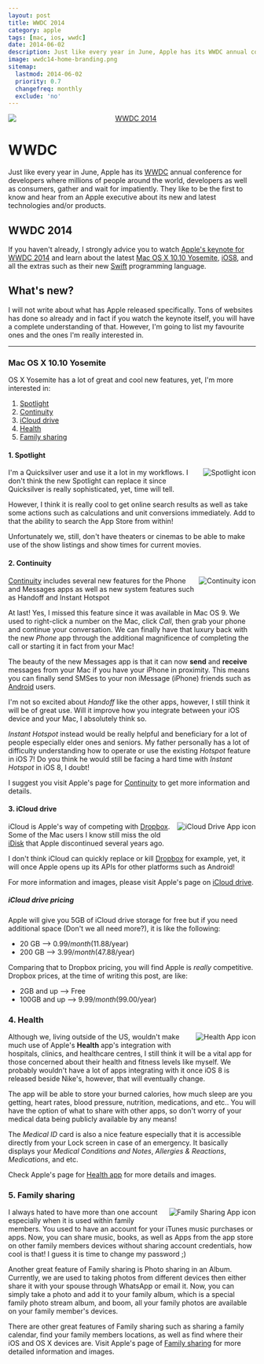 ```yaml
---
layout: post
title: WWDC 2014
category: apple
tags: [mac, ios, wwdc]
date: 2014-06-02
description: Just like every year in June, Apple has its WWDC annual conference for developers where millions of people around the world, developers as well as consumers, gather and wait for impatiently. They like to be the first to know and hear from an Apple executive about its new and latest technologies and/or products.
image: wwdc14-home-branding.png
sitemap:
  lastmod: 2014-06-02
  priority: 0.7
  changefreq: monthly
  exclude: 'no'
---
```


<a href="{{ base.url }}/files/wwdc14-home-branding.png" style="text-align:center;margin:10px 10px;"><img src="{{ base.url }}/files/wwdc14-home-branding.png" title="WWDC 2014" style="display:block;margin:auto;" /></a>

# WWDC
Just like every year in June, Apple has its [WWDC](https://developer.apple.com/wwdc/) annual conference for developers where millions of people around the world, developers as well as consumers, gather and wait for impatiently. They like to be the first to know and hear from an Apple executive about its new and latest technologies and/or products. <!--break-->

## WWDC 2014

If you haven't already, I strongly advice you to watch [Apple's keynote for WWDC 2014](http://www.apple.com/apple-events/june-2014/) and learn about the latest [Mac OS X 10.10 Yosemite](http://www.apple.com/osx/preview/), [iOS8](http://www.apple.com/ios/ios8/), and all the extras such as their new [Swift](https://developer.apple.com/swift/) programming language.

## What's new?
I will not write about what has Apple released specifically. Tons of websites has done so already and in fact if you watch the keynote itself, you will have a complete understanding of that. However, I'm going to list my favourite ones and the ones I'm really interested in.

---

### Mac OS X 10.10 Yosemite
OS X Yosemite has a lot of great and cool new features, yet, I'm more interested in:

1. [Spotlight](#spotlight)
2. [Continuity](#continuity)
3. [iCloud drive](#icloud)
4. [Health](#health)
5. [Family sharing](#family)

#### <a name="spotlight">1. Spotlight</a>
<a href="{{ base.url }}/files/spotlight_icon.png"><img src="{{ base.url }}/files/spotlight_icon.png" alt="Spotlight icon" style="float:right;margin-left:10px;margin-bottom:10px;" /></a>

I'm a Quicksilver user and use it a lot in my workflows. I don't think the new Spotlight can replace it since Quicksilver is really sophisticated, yet, time will tell.

However, I think it is really cool to get online search results as well as take some actions such as calculations and unit conversions immediately. Add to that the ability to search the App Store from within!

Unfortunately we, still, don't have theaters or cinemas to be able to make use of the show listings and show times for current movies.

#### <a name="continuity">2. Continuity</a>
<a href="{{ base.url }}/files/continuity_icon.png"><img src="{{ base.url }}/files/continuity_icon.png" alt="Continuity icon" style="float:right;margin-left:10px;margin-bottom:10px;" /></a>

[Continuity](http://www.apple.com/osx/preview/mac-and-ios/) includes several new features for the Phone and Messages apps as well as new system features such as Handoff and Instant Hotspot

At last! Yes, I missed this feature since it was available in Mac OS 9. We used to right-click a number on the Mac, click *Call*, then grab your phone and continue your conversation. We can finally have that luxury back with the new *Phone* app through the additional magnificence of completing the call or starting it in fact from your Mac!

The beauty of the new Messages app is that it can now **send** and **receive** messages from your Mac if you have your iPhone in proximity. This means you can finally send SMSes to your non iMessage (iPhone) friends such as [Android](http://www.android.com/) users.

I'm not so excited about *Handoff* like the other apps, however, I still think it will be of great use. Will it improve how you integrate between your iOS device and your Mac, I absolutely think so.

*Instant Hotspot* instead would be really helpful and beneficiary for a lot of people especially elder ones and seniors. My father personally has a lot of difficulty understanding how to operate or use the existing *Hotspot* feature in iOS 7! Do you think he would still be facing a hard time with *Instant Hotspot* in iOS 8, I doubt!

I suggest you visit Apple's page for [Continuity](http://www.apple.com/ios/ios8/continuity/) to get more information and details.

#### <a name="icloud">3. iCloud drive</a>
<a href="{{ base.url }}/files/icloud_drive_icon.png"><img src="{{ base.url }}/files/icloud_drive_icon.png" alt="iCloud Drive App icon" style="float:right;margin-left:10px;margin-bottom:10px;" /></a>

iCloud is Apple's way of competing with [Dropbox](http://www.dropbox.com/). Some of the Mac users I know still miss the old [iDisk](http://en.wikipedia.org/wiki/IDisk) that Apple discontinued several years ago.

I don't think iCloud can quickly replace or kill [Dropbox](http://www.dropbox.com/) for example, yet, it will once Apple opens up its APIs for other platforms such as Android!

For more information and images, please visit Apple's page on [iCloud drive](http://www.apple.com/ios/ios8/icloud-drive/).

##### iCloud drive pricing
Apple will give you 5GB of iCloud drive storage for free but if you need additional space (Don't we all need more?), it is like the following:

* 20 GB --> $0.99/month ($11.88/year)
* 200 GB --> $3.99/month ($47.88/year)

Comparing that to Dropbox pricing, you will find Apple is *really* competitive. Dropbox prices, at the time of writing this post, are like:

* 2GB and up --> Free
* 100GB and up --> $9.99/month ($99.00/year)

### <a name="health">4. Health</a>
<a href="{{ base.url }}/files/health_icon.png"><img src="{{ base.url }}/files/health_icon.png" alt="Health App icon" style="float:right;margin-left:10px;margin-bottom:10px;" /></a>
	
Although we, living outside of the US, wouldn't make much use of Apple's **Health** app's integration with hospitals, clinics, and healthcare centres, I still think it will be a vital app for those concerned about their health and fitness levels like myself.
We probably wouldn't have a lot of apps integrating with it once iOS 8 is released beside Nike's, however, that will eventually change.

The app will be able to store your burned calories, how much sleep are you getting, heart rates, blood pressure, nutrition, medications, and etc.. You will have the option of what to share with other apps, so don't worry of your medical data being publicly available by any means!

The *Medical ID* card is also a nice feature especially that it is accessible directly from your Lock screen in case of an emergency. It basically displays your *Medical Conditions and Notes*, *Allergies & Reactions*, *Medications*, and etc.

Check Apple's page for [Health app](http://www.apple.com/ios/ios8/health/) for more details and images.

### <a name="family">5. Family sharing</a>
<a href="{{ base.url }}/files/family_sharing_icon.png"><img src="{{ base.url }}/files/family_sharing_icon.png" alt="Family Sharing App icon" style="float:right;margin-left:10px;margin-bottom:10px;" /></a>
	
I always hated to have more than one account especially when it is used within family members. You used to have an account for your iTunes music purchases or apps. Now, you can share music, books, as well as Apps from the app store on other family members devices without sharing account credentials, how cool is that! I guess it is time to change my password ;)

Another great feature of Family sharing is Photo sharing in an Album. Currently, we are used to taking photos from different devices then either share it with your spouse through WhatsApp or email it. Now, you can simply take a photo and add it to your family album, which is a special family photo stream album, and boom, all your family photos are available on your family member's devices.

There are other great features of Family sharing such as sharing a family calendar, find your family members locations, as well as find where their iOS and OS X devices are. Visit Apple's page of [Family sharing](http://www.apple.com/ios/ios8/family-sharing/) for more detailed information and images.